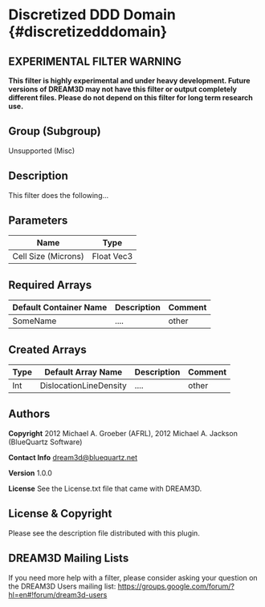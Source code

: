Discretized DDD Domain {#discretizedddomain}
==========


## EXPERIMENTAL FILTER WARNING ##

__This filter is highly experimental and under heavy development. Future versions of DREAM3D may not have this filter or output completely different files. Please do not depend on this filter for long term research use.__


## Group (Subgroup) ##
Unsupported (Misc)

## Description ##
This filter does the following...

## Parameters ##
| Name             | Type |
|------------------|------|
| Cell Size (Microns) | Float Vec3 |

## Required Arrays ##

| Default Container Name | Description | Comment |
|------------------------|-------------|---------|
| SomeName               | ....        | other   |


## Created Arrays ##

| Type | Default Array Name | Description | Comment |
|------|--------------------|-------------|---------|
| Int  | DislocationLineDensity | ....        | other   |



## Authors ##

**Copyright** 2012 Michael A. Groeber (AFRL), 2012 Michael A. Jackson (BlueQuartz Software)

**Contact Info** dream3d@bluequartz.net

**Version** 1.0.0

**License**  See the License.txt file that came with DREAM3D.



## License & Copyright ##

Please see the description file distributed with this plugin.

## DREAM3D Mailing Lists ##

If you need more help with a filter, please consider asking your question on the DREAM3D Users mailing list:
https://groups.google.com/forum/?hl=en#!forum/dream3d-users

